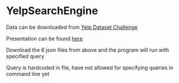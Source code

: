 # YelpSearchEngine

Data can be downloaded from [Yelp Dataset Challenge](https://www.yelp.com/dataset/download)

Presentation can be found [here](https://docs.google.com/presentation/d/1RTLXBNInAu0Pz06Os3_xjQB07SpoNXeZB5VctyUzTG0/edit?usp=sharing)

Download the 6 json files from above and the program will run with specified query

Query is hardcoded in file, have not allowed for specifying queries in command line yet
